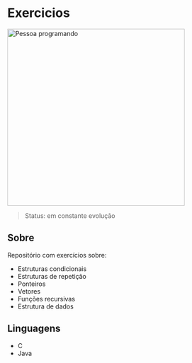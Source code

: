 <h1>Exercicios</h1>

<img src="https://user-images.githubusercontent.com/86687541/139339474-349e9978-f153-4f43-8538-f1e4f8e4c516.png" min-width="400px" max-width="400px" width="400px" align="center" alt="Pessoa programando">

> Status: em constante evolução

## Sobre
Repositório com exercícios sobre:

+ Estruturas condicionais
+ Estruturas de repetição
+ Ponteiros 
+ Vetores  
+ Funções recursivas
+ Estrutura de dados

## Linguagens 
+ C
+ Java


